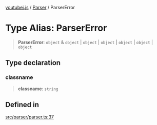 [youtubei.js](../../../README.md) / [Parser](../README.md) / ParserError

# Type Alias: ParserError

> **ParserError**: `object` & `object` \| `object` \| `object` \| `object` \| `object` \| `object`

## Type declaration

### classname

> **classname**: `string`

## Defined in

[src/parser/parser.ts:37](https://github.com/LuanRT/YouTube.js/blob/305a398158a6cac82e6ef288fed4bf1661c89d52/src/parser/parser.ts#L37)
